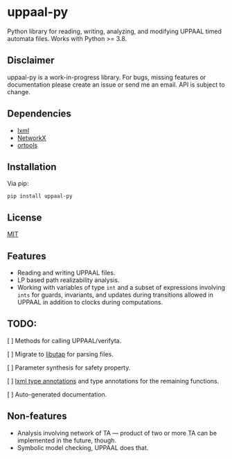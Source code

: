 # uppaal-py
Python library for reading, writing, analyzing, and modifying UPPAAL timed automata files. Works with Python >= 3.8.

## Disclaimer
uppaal-py is a work-in-progress library. For bugs, missing features or documentation please create an issue or send me an email. API is subject to change.

## Dependencies
* [lxml](https://lxml.de/)
* [NetworkX](https://github.com/networkx/networkx)
* [ortools](https://developers.google.com/optimization)

## Installation
Via pip:
```
pip install uppaal-py
```

## License
[MIT](https://mit-license.org/)

## Features
- Reading and writing UPPAAL files.
- LP based path realizability analysis.
- Working with variables of type `int` and a subset of expressions involving `ints` for guards, invariants, and updates during transitions allowed in UPPAAL in addition to clocks during computations.

## TODO:
[ ] Methods for calling UPPAAL/verifyta.

[ ] Migrate to [libutap](https://github.com/MASKOR/libutap) for parsing files.

[ ] Parameter synthesis for safety property.

[ ] [lxml type annotations](https://github.com/lxml/lxml-stubs) and type annotations for the remaining functions.

[ ] Auto-generated documentation.

## Non-features
- Analysis involving network of TA — product of two or more TA can be implemented in the future, though.
- Symbolic model checking, UPPAAL does that.
